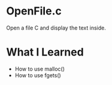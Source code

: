 # OpenFile.c
Open a file C and display the text inside. 

# What I Learned
- How to use malloc()
- How to use fgets()

